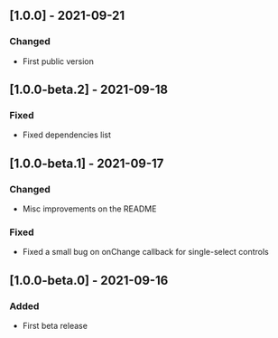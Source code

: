 ## [1.0.0] - 2021-09-21

### Changed

- First public version

## [1.0.0-beta.2] - 2021-09-18

### Fixed

- Fixed dependencies list

## [1.0.0-beta.1] - 2021-09-17

### Changed

- Misc improvements on the README

### Fixed

- Fixed a small bug on onChange callback for single-select controls

## [1.0.0-beta.0] - 2021-09-16

### Added

- First beta release
